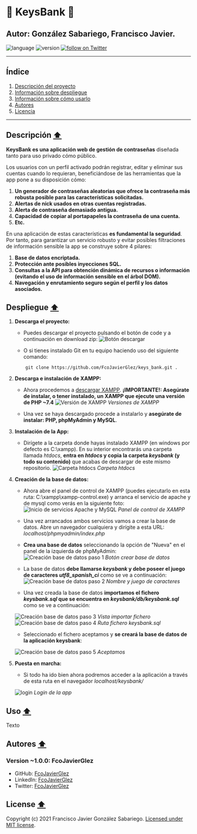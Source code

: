 # :key: KeysBank :key:
## Autor: González Sabariego, Francisco Javier.

<div style="text-align: left;">
    <img src="https://img.shields.io/badge/PHP-7.4-9cf" alt="language">
    <img src="https://img.shields.io/badge/version-0.8.0-blue" alt="version">
    <a href="https://twitter.com/intent/follow?screen_name=Fco_Javier_Glez" target="_blank">
        <img src="https://img.shields.io/twitter/follow/Fco_Javier_Glez?style=social&logo=twitter" alt="follow on Twitter">
    </a>
</div>

---
## Índice 
1. [Descripción del proyecto](#descripción)
2. [Información sobre despliegue](#despliegue)
3. [Información sobre cómo usarlo](#cómo-usarlo)
4. [Autores](#autores)
5. [Licencia](#license)
---
## Descripción [:arrow_up:](#key-keysbank-key)
**KeysBank es una aplicación web de gestión de contraseñas** diseñada tanto para uso privado cómo público.

Los usuarios con un perfil activado podrán registrar, editar y eliminar sus cuentas cuando lo requieran, beneficiándose de las herramientas que la app pone a su disposición cómo: 

1. **Un generador de contraseñas aleatorias que ofrece la contraseña más robusta posible para las características solicitadas.**
2. **Alertas de nick usados en otras cuentas registradas.**
3. **Alerta de contraseña demasiado antigua.**
4. **Capacidad de copiar al portapapeles la contraseña de una cuenta.**
5. **Etc.**

En una aplicación de estas características **es fundamental la seguridad**. Por tanto, para garantizar un servicio robusto y evitar posibles filtraciones de información sensible la app se construye sobre 4 pilares:
1. **Base de datos encriptada.**
2. **Protección ante posibles inyecciones SQL.**
3. **Consultas a la API para obtención dinámica de recursos o información (evitando el uso de información sensible en el árbol DOM).**
4. **Navegación y enrutamiento seguro según el perfil y los datos asociados.**


## Despliegue [:arrow_up:](#key-keysbank-key)
1. **Descarga el proyecto:**
    - Puedes descargar el proyecto pulsando el botón de code y a continuación en download zip:
    ![Botón descargar](readme_img/code_download_button.png)

    - O si tienes instalado Git en tu equipo haciendo uso del siguiente comando:
    ~~~
        git clone https://github.com/FcoJavierGlez/keys_bank.git .
    ~~~

2. **Descarga e instalación de XAMPP:**
    - Ahora procedemos a [descargar XAMPP](https://www.apachefriends.org/download.html). **¡IMPORTANTE!: Asegúrate de instalar, o tener instalado, un XAMPP que ejecute una versión de PHP ~7.4**
    ![Versión de XAMPP](readme_img/xampp_versions.png)  _Versiones de XAMPP_

    - Una vez se haya descargado procede a instalarlo y **asegúrate de instalar: PHP, phpMyAdmin y MySQL**.

3. **Instalación de la App:**
    - Dirígete a la carpeta donde hayas instalado XAMPP (en windows por defecto es C:\xampp). En su interior encontrarás una carpeta llamada _htdocs_, **entra en _htdocs_ y copia la carpeta _keysbank_ (y todo su contenido)** que acabas de descargar de este mismo repositorio.
    ![Carpeta htdocs](readme_img/htdocs_folder.png)  _Carpeta htdocs_
    
4. **Creación de la base de datos:**
    - Ahora abre el panel de control de XAMPP (puedes ejecutarlo en esta ruta: C:\xampp\xampp-control.exe) y arranca el servicio de apache y de mysql como verás en la siguiente foto:
    ![Inicio de servicios Apache y MySQL](readme_img/inicio_apache_mysql_xampp.png)  _Panel de control de XAMPP_

    - Una vez arrancados ambos servicios vamos a crear la base de datos. Abre un navegador cualquiera y dirígite a esta URL: _localhost/phpmyadmin/index.php_

    - **Crea una base de datos** seleccionando la opción de "Nueva" en el panel de la izquierda de phpMyAdmin:
    ![Creación base de datos paso 1](readme_img/create_db.png)  _Botón crear base de datos_

    - La base de datos **debe llamarse _keysbank_ y debe poseer el juego de caracteres _utf8_spanish_ci_** como se ve a continuación:
    ![Creación base de datos paso 2](readme_img/create_db2.png)  _Nombre y juego de caracteres_

    - Una vez creada la base de datos **importamos el fichero _keysbank.sql_ que se encuentra en _keysbank/db/keysbank.sql_** como se ve a continuación:

    ![Creación base de datos paso 3](readme_img/create_db3.png)  _Vista importar fichero_
    ![Creación base de datos paso 4](readme_img/create_db4.png)  _Ruta fichero keysbank.sql_

    - Seleccionado el fichero aceptamos y **se creará la base de datos de la aplicación keysbank**:

    ![Creación base de datos paso 5](readme_img/create_db5.png)  _Aceptamos_

5. **Puesta en marcha:**
    - Si todo ha ido bien ahora podremos acceder a la aplicación a través de esta ruta en el navegador _localhost/keysbank/_

    ![login](readme_img/login.png)  _Login de la app_

## Uso [:arrow_up:](#key-keysbank-key)
Texto

## Autores [:arrow_up:](#key-keysbank-key)
### Version ~1.0.0: FcoJavierGlez
- GitHub: [FcoJavierGlez](https://github.com/FcoJavierGlez)
- LinkedIn: [FcoJavierGlez](https://www.linkedin.com/in/francisco-javier-gonz%C3%A1lez-sabariego-51052a175/)
- Twitter: [FcoJavierGlez](https://twitter.com/Fco_Javier_Glez)

## License [:arrow_up:](#key-keysbank-key)
Copyright (c) 2021 Francisco Javier González Sabariego. [Licensed under MIT license](https://github.com/FcoJavierGlez/keys_bank/blob/main/LICENSE).